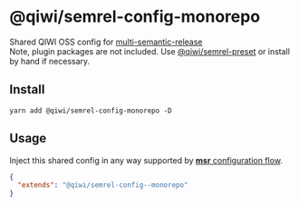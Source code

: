 # @qiwi/semrel-config-monorepo
Shared QIWI OSS config for [multi-semantic-release](https://github.com/qiwi/multi-semantic-release)  
Note, plugin packages are not included. Use [@qiwi/semrel-preset](../preset/README.md) or install by hand if necessary.

## Install
```shell script
yarn add @qiwi/semrel-config-monorepo -D
```

## Usage
Inject this shared config in any way supported by [**msr** configuration flow](https://github.com/dhoulb/multi-semantic-release#configuration).
```json
{
  "extends": "@qiwi/semrel-config--monorepo"
}
```
